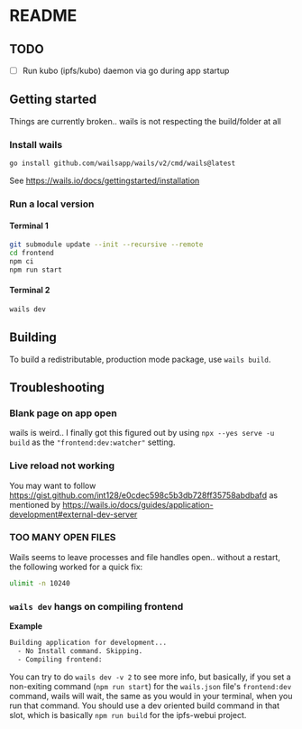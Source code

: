 # README

## TODO

- [ ] Run kubo (ipfs/kubo) daemon via go during app startup

## Getting started

Things are currently broken.. wails is not respecting the build/folder at all

### Install wails

```bash
go install github.com/wailsapp/wails/v2/cmd/wails@latest
```

See https://wails.io/docs/gettingstarted/installation

### Run a local version

#### Terminal 1
```bash
git submodule update --init --recursive --remote
cd frontend
npm ci
npm run start
```

#### Terminal 2
```bash
wails dev
```

## Building

To build a redistributable, production mode package, use `wails build`.

## Troubleshooting

### Blank page on app open

wails is weird.. I finally got this figured out by using `npx --yes serve -u build` as the `"frontend:dev:watcher"` setting.

### Live reload not working

You may want to follow https://gist.github.com/int128/e0cdec598c5b3db728ff35758abdbafd as mentioned by https://wails.io/docs/guides/application-development#external-dev-server

### TOO MANY OPEN FILES

Wails seems to leave processes and file handles open.. without a restart, the following worked for a quick fix:
```bash
ulimit -n 10240
```

### `wails dev` hangs on compiling frontend

**Example**
```bash
Building application for development...
  - No Install command. Skipping.
  - Compiling frontend:
```

You can try to do `wails dev -v 2` to see more info, but basically, if you set a non-exiting command (`npm run start`) for the `wails.json` file's `frontend:dev` command, wails will wait, the same as you would in your terminal, when you run that command. You should use a dev oriented build command in that slot, which is basically `npm run build` for the ipfs-webui project.
